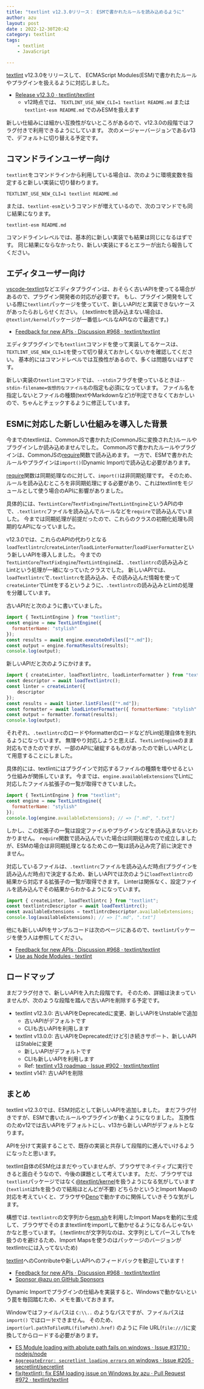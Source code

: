 ```yaml
---
title: "textlint v12.3.0リリース： ESMで書かれたルールを読み込めるように"
author: azu
layout: post
date : 2022-12-30T20:42
category: textlint
tags:
    - textlint
    - JavaScript

---
```


[textlint](https://github.com/textlint/textlint) v12.3.0をリリースして、
ECMAScript Modules(ESM)で書かれたルールやプラグインを扱えるように対応しました。

- [Release v12.3.0 · textlint/textlint](https://github.com/textlint/textlint/releases/tag/v12.3.0)
  - v12時点では、 `TEXTLINT_USE_NEW_CLI=1 textlint README.md` または
    `textlint-esm README.md` でのみESMを扱えます

新しい仕組みには細かい互換性がないところがあるので、v12.3.0の段階ではフラグ付きで利用できるようにしています。
次のメージャーバージョンであるv13で、デフォルトに切り替える予定です。

## コマンドラインユーザー向け

`textlint`をコマンドラインから利用している場合は、次のように環境変数を指定すると新しい実装に切り替わります。

```
TEXTLINT_USE_NEW_CLI=1 textlint README.md
```

または、`textlint-esm`というコマンドが増えているので、次のコマンドでも同じ結果になります。

```
textlint-esm README.md
```

コマンドラインレベルでは、基本的に新しい実装でも結果は同じになるはずです。
同じ結果にならなかったり、新しい実装にするとエラーが出たら報告してください。

## エディタユーザー向け

[vscode-textlint](https://github.com/taichi/vscode-textlint)などエディタプラグインは、おそらく古いAPIを使ってる場合があるので、プラグイン開発者の対応が必要です。
もし、プラグイン開発をしている際に`textlint`パッケージを使っていて、新しいAPIだと実装できないケースがあったらおしらせください。
(.textlintrcを読み込まない場合は、`@textlint/kernel`パッケージが一番低レベルなAPIなので最適です。)

- [Feedback for new APIs · Discussion #968 · textlint/textlint](https://github.com/textlint/textlint/discussions/968)

エディタプラグインでも`textlint`コマンドを使って実装してるケースは、`TEXTLINT_USE_NEW_CLI=1`を使って切り替えておかしくないかを確認してください。
基本的にはコマンドレベルでは互換性があるので、多くは問題ないはずです。

新しい実装の`textlint`コマンドでは、`--stdin`フラグを使っているときは`--stdin-filename=仮想的なファイル名`の指定も必須になっています。
ファイル名を指定しないとファイルの種類(textやMarkdownなど)が判定できなくておかしいので、ちゃんとチェックするように修正しています。

## ESMに対応した新しい仕組みを導入した背景

今までのtextlintは、CommonJSで書かれた(CommonJSに変換された)ルールやプラグインしか読み込めませんでした。
CommonJSで書かれたルールやプラグインは、CommonJSの[require](https://nodejs.org/api/modules.html#requireid)関数で読み込めます。
一方で、ESMで書かれたルールやプラグインは`import()`(Dynamic Import)で読み込む必要があります。

[require](https://nodejs.org/api/modules.html#requireid)関数は同期処理なのに対して、`import()`は非同期処理です。
そのため、ルールを読み込むところを非同期処理にする必要があり、これはtextlintをモジュールとして使う場合のAPIに影響がありました。

具体的には、`TextLintCore`/`TextFixEngine`/`TextLintEngine`というAPIの中で、`.textlintrc`ファイルを読み込んでルールなどを`require`で読み込んでいました。
今までは同期処理が前提だったので、これらのクラスの初期化処理も同期的なAPIになっていました。

v12.3.0では、これらのAPIの代わりとなる`loadTextlintrc`/`createLinter`/`loadLinterFormatter`/`loadFixerFormatter`という新しいAPIを導入しました。
今までの`TextLintCore`/`TextFixEngine`/`TextLintEngine`は、`.textlintrc`の読み込みとLintという処理が一緒になっていたクラスでした。
新しいAPIでは、`loadTextlintrc`で`.textlintrc`を読み込み、その読み込んだ情報を使って`createLinter`でLintをするというように、`.textlintrc`の読み込みとLintの処理を分離しています。

古いAPIだと次のように書いていました。

```js
import { TextLintEngine } from "textlint";
const engine = new TextLintEngine({
  formatterName: "stylish"
});
const results = await engine.executeOnFiles(["*.md"]);
const output = engine.formatResults(results);
console.log(output);
```

新しいAPIだと次のようにかけます。

```js
import { createLinter, loadTextlintrc, loadLinterFormatter } from "textlint";
const descriptor = await loadTextlintrc();
const linter = createLinter({
    descriptor
});
const results = await linter.lintFiles(["*.md"]);
const formatter = await loadLinterFormatter({ formatterName: "stylish" })
const output = formatter.format(results);
console.log(output);
```

それぞれ、`.textlintrc`のロードやformatterのロードなどがLint処理自体を別れるようになっています。
無理やり対応しようと思えば、`TextLintEngine`のまま対応もできたのですが、一部のAPIに破綻するものがあったので新しいAPIとして用意することにしました。

具体的には、textlintにはプラグインで対応するファイルの種類を増やせるという仕組みが関係しています。
今までは、`engine.availableExtensions`でLintに対応したファイル拡張子の一覧が取得できていました。

```js
import { TextLintEngine } from "textlint";
const engine = new TextLintEngine({
  formatterName: "stylish"
});
console.log(engine.availableExtensions); // => [".md", ".txt"]
```

しかし、この拡張子の一覧は設定ファイルやプラグインなどを読み込まないとわかりません。
`require`関数で読み込んでいた場合は同期処理なので成立しましたが、ESMの場合は非同期処理となるためこの一覧は読み込み完了前に決定できません。

対応しているファイルは、`.textlintrc`ファイルを読み込んだ時点(プラグインを読み込んだ時点)で決定するため、新しいAPIでは次のように`loadTextlintrc`の結果から対応する拡張子の一覧が取得できます。
Linterは関係なく、設定ファイルを読み込んでその結果からわかるようになっています。

```js
import { createLinter, loadTextlintrc } from "textlint";
const textlintrcDescriptor = await loadTextlintrc();
const availableExtensions = textlintrcDescriptor.availableExtensions;
console.log(availableExtensions); // => [".md", ".txt"]
```

他にも新しいAPIをサンプルコードは次のページにあるので、`textlint`パッケージを使う人は参照してください。

- [Feedback for new APIs · Discussion #968 · textlint/textlint](https://github.com/textlint/textlint/discussions/968)
- [Use as Node Modules · textlint](https://textlint.github.io/docs/use-as-modules.html#new-apis)

## ロードマップ

まだフラグ付きで、新しいAPIを入れた段階です。
そのため、詳細は決まっていませんが、次のような段階を踏んで古いAPIを削除する予定です。

- textlint v12.3.0: 古いAPIをDeprecatedに変更、新しいAPIをUnstableで追加
  - 古いAPIがデフォルトです
  - CLIも古いAPIを利用します
- textlint v13.0.0: 古いAPIをDeprecatedだけど引き続きサポート、新しいAPIはStableに変更
  - 新しいAPIがデフォルトです
  - CLIも新しいAPIを利用します
  - Ref: [textlint v13 roadmap · Issue #902 · textlint/textlint](https://github.com/textlint/textlint/issues/902)
- textlint v14?: 古いAPIを削除

## まとめ

textlint v12.3.0では、ESM対応として新しいAPIを追加しました。
まだフラグ付きですが、ESMで書いたルールやプラグインが動くようになりました。
互換性のためv12では古いAPIをデフォルトにし、v13から新しいAPIがデフォルトとなります。

APIを分けて実装することで、既存の実装と共存して段階的に進んでいけるようになったと思います。

textlint自体のESM化はまだやっていませんが、ブラウザでネイティブに実行できると面白そうなので、今後の課題として考えています。
ただ、ブラウザでは`textlint`パッケージではなく[@textlint/kernel](https://github.com/textlint/textlint/tree/master/packages/%40textlint/kernel)を扱うようになる気がしています(`textlint`はfsを扱うので結局ほとんどが不要)
どちらかというとImport Mapsの対応を考えていくと、ブラウザや[Deno](https://zenn.dev/kn1cht/articles/deno-textlint)で動かすのに関係していきそうな気がします。

構想では`.textlintrc`の文字列から[esm.sh](https://esm.sh/)を利用したImport Mapsを動的に生成して、ブラウザでそのままtextlintをimportして動かせるようになるんじゃないかなと思っています。
(.textlintrcが文字列なのは、文字列としてパースしてfsを扱うのを避けるため、Import Mapsを使うのはパッケージのバージョンがtextlintrcには入ってないため)

[textlint](https://github.com/textlint/textlint)へのContributeや新しいAPIへのフィードバックを歓迎しています！

- [Feedback for new APIs · Discussion #968 · textlint/textlint](https://github.com/textlint/textlint/discussions/968)
- [Sponsor @azu on GitHub Sponsors](https://github.com/sponsors/azu)

Dynamic Importでプラグインの仕組みを実装すると、Windowsで動かないという罠を毎回踏むため、メモを置いておきます。

Windowではファイルパスは `C:\\..` のようなパスですが、ファイルパスは `import()` ではロードできません。
そのため、`import(url.pathToFileURL(filePath).href)` のように File URL(`file:///`)に変換してからロードする必要があります。

- [ES Module loading with abolute path fails on windows · Issue #31710 · nodejs/node](https://github.com/nodejs/node/issues/31710)
- [`AggregateError: secretlint loading errors` on windows · Issue #205 · secretlint/secretlint](https://github.com/secretlint/secretlint/issues/205)
- [fix(textlint): fix ESM loading issue on Windows by azu · Pull Request #972 · textlint/textlint](https://github.com/textlint/textlint/pull/972)